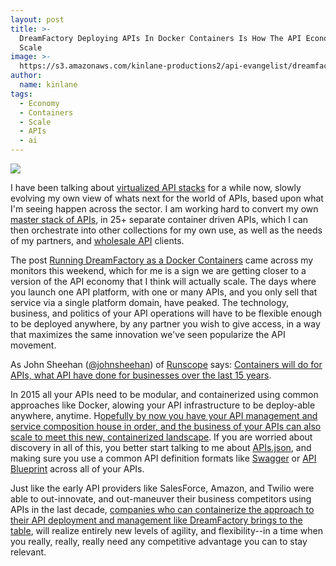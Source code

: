 ```yaml
---
layout: post
title: >-
  DreamFactory Deploying APIs In Docker Containers Is How The API Economy Will
  Scale
image: >-
  https://s3.amazonaws.com/kinlane-productions2/api-evangelist/dreamfactory/dreamfactory-logo-vertical.png
author:
  name: kinlane
tags:
  - Economy
  - Containers
  - Scale
  - APIs
  - ai
---
```

[![](https://s3.amazonaws.com/kinlane-productions2/api-evangelist/dreamfactory/dreamfactory-logo-vertical.png)](http://dreamfactory.com)

I have been talking about [virtualized API stacks](http://apievangelist.com/2013/01/28/virtualized-api-stacks/) for a while now, slowly evolving my own view of whats next for the world of APIs, based upon what I'm seeing happen across the sector. I am working hard to convert my own [master stack of APIs](https://kin-lane.github.io/master/), in 25+ separate container driven APIs, which I can then orchestrate into other collections for my own use, as well as the needs of my partners, and [wholesale API](http://apievangelist.com/2014/01/30/what-will-it-take-to-sell-my-api-as-a-wholesale-resource/) clients. 

The post [Running DreamFactory as a Docker Containers](http://blog.dreamfactory.com/running-dreamfactory-as-a-docker-container) came across my monitors this weekend, which for me is a sign we are getting closer to a version of the API economy that I think will actually scale. The days where you launch one API platform, with one or many APIs, and you only sell that service via a single platform domain, have peaked. The technology, business, and politics of your API operations will have to be flexible enough to be deployed anywhere, by any partner you wish to give access, in a way that maximizes the same innovation we've seen popularize the API movement.

As John Sheehan ([@johnsheehan](https://twitter.com/johnsheehan)) of [Runscope](https://www.runscope.com) says: [Containers will do for APIs, what API have done for businesses over the last 15 years](http://apievangelist.com/2014/04/07/containers-will-do-for-apis-what-apis-do-for-companies/).

In 2015 all your APIs need to be modular, and containerized using common approaches like Docker, alowing your API infrastructure to be deploy-able anywhere, anytime. H[opefully by now you have your API management and service composition house in order, and the business of your APIs can also scale to meet this new, containerized landscape](http://alpha.apievangelist.com/2015/02/26/making-my-3scale-api-management-portable-with-a-containerized-microservices/). If you are worried about discovery in all of this, you better start talking to me about [APIs.json](http://apisjson.org), and making sure you use a common API definition formats like [Swagger](http://swagger.io) or [API Blueprint](http://apiblueprint.org) across all of your APIs.

Just like the early API providers like SalesForce, Amazon, and Twilio were able to out-innovate, and out-maneuver their business competitors using APIs in the last decade, [companies who can containerize the approach to their API deployment and management like DreamFactory brings to the table](https://www.dreamfactory.com/), will realize entirely new levels of agility, and flexibility--in a time when you really, really, really need any competitive advantage you can to stay relevant.